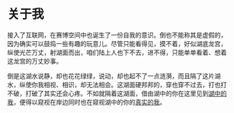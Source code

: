 # 关于我

接入了互联网，在赛博空间中也诞生了一份自我的意识。倒也不能称其是虚假的，因为确实可以鼓捣一些有趣的玩意儿。尽管只能看得见，摸不着，好似湖底龙宫，纵使光芒万丈，射湖面而出，咱们陆上人也下不去，进不得，只能单单看着、想着这龙宫的万丈妙事。

倒是这湖水说静，却也花花绿绿，说动，却也起不了一点涟漪，而且隔了这片湖水，纵使你我相视、相识，却无法相会。这湖面硬邦邦的，穿也穿不过去，打也打不破，打破了其实还会心疼。不如就隔着这湖面，借由湖中的你在这里见到[湖中的我](MeInLake.md)，便得以窥视在岸边同时也在窥视湖中的你的[真实的我](MeOnShore.md)。

